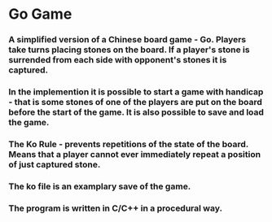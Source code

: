 # Go Game
### A simplified version of a Chinese board game - Go. Players take turns placing stones on the board. If a player's stone is surrended from each side with opponent's stones it is captured. 
### In the implemention it is possible to start a game with handicap - that is some stones of one of the players are put on the board before the start of the game. It is also possible to save and load the game.
### The Ko Rule - prevents repetitions of the state of the board. Means that a player cannot ever immediately repeat a position of just captured stone.
### The ko file is an examplary save of the game.
### The program is written in C/C++ in a procedural way.
